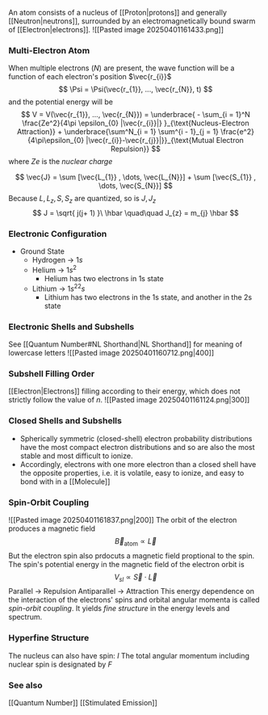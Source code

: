 An atom consists of a nucleus of [[Proton|protons]] and generally [[Neutron|neutrons]], surrounded by an electromagnetically bound swarm of [[Electron|electrons]].
![[Pasted image 20250401161433.png]]

### Multi-Electron Atom
When multiple electrons ($N$) are present, the wave function will be a function of each electron's position $\vec{r_{i}}$
$$
\Psi = \Psi(\vec{r_{1}}, ..., \vec{r_{N}}, t)
$$
and the potential energy will be
$$
V = V(\vec{r_{1}}, ..., \vec{r_{N}}) = 
\underbrace{  - \sum_{i = 1}^N \frac{Ze^2}{4\pi \epsilon_{0} |\vec{r_{i}}|} }_{\text{Nucleus-Electron Attraction}}
+ 
\underbrace{\sum^N_{i = 1} \sum^{i - 1}_{j = 1} \frac{e^2}{4\pi\epsilon_{0} |\vec{r_{i}}-\vec{r_{j}}|}}_{\text{Mutual Electron Repulsion}}
$$
where $Ze$ is the *nuclear charge*

$$
\vec{J} = \sum [\vec{L_{1}} , \dots, \vec{L_{N}}] + \sum [\vec{S_{1}} , \dots, \vec{S_{N}}]
$$
Because $L, L_{z}, S, S_{z}$  are quantized, so is $J, J_{z}$
$$
J = \sqrt{ j(j+ 1) }\ \hbar
\quad\quad
J_{z} = m_{j} \hbar
$$

### Electronic Configuration
* Ground State
	* Hydrogen -> $1s$
	* Helium -> $1s^2$
		* Helium has two electrons in 1s state
	* Lithium -> $1s^22s$
		* Lithium has two electrons in the 1s state, and another in the 2s state

### Electronic Shells and Subshells
See [[Quantum Number#NL Shorthand|NL Shorthand]] for meaning of lowercase letters
![[Pasted image 20250401160712.png|400]]
### Subshell Filling Order
[[Electron|Electrons]] filling according to their energy, which does not strictly follow the value of $n$.
![[Pasted image 20250401161124.png|300]]
### Closed Shells and Subshells
* Spherically symmetric (closed-shell) electron probability distributions have the most compact electron distributions and so are also the most stable and most difficult to ionize. 
* Accordingly, electrons with one more electron than a closed shell have the opposite properties, i.e. it is volatile, easy to ionize, and easy to bond with in a [[Molecule]]

### Spin-Orbit Coupling
![[Pasted image 20250401161837.png|200]]
The orbit of the electron produces a magnetic field
$$
\vec{B}_{\text{atom}} \propto \vec{L}
$$
But the electron spin also prdocuts a magnetic field proptional to the spin. The spin's potential energy in the magnetic field of the electron orbit is
$$
V_{sl} \propto \vec{S} \cdot  \vec{L}
$$
Parallel -> Repulsion
Antiparallel -> Attraction
This energy dependence on the interaction of the electrons' spins and orbital angular momenta is called *spin-orbit coupling*. 
It yields *fine structure* in the energy levels and spectrum.

### Hyperfine Structure
The nucleus can also have spin: $I$
The total angular momentum including nuclear spin is designated by $F$
### See also
[[Quantum Number]]
[[Stimulated Emission]]